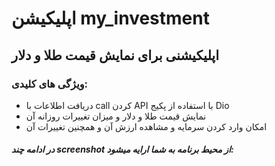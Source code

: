 # اپلیکیشن my_investment

## اپلیکیشنی برای نمایش قیمت طلا و دلار 

### ویژگی های کلیدی:

- دریافت اطلاعات با call کردن API با استفاده از پکیج Dio
- نمایش قیمت طلا و دلار و میزان تغییرات روزانه آن
- امکان وارد کردن سرمایه و مشاهده ارزش آن و همچنین تغییرات آن



##### در ادامه چند screenshot از محیط برنامه به شما ارایه میشود:
